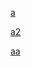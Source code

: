[a](https://example.com/)<br>

<a href="https://example.com/">a2</a><br>

<a href="hTtpz://example.com">aa</a><br>

<object data="mysvg.svg" type="image/svg+xml"></object>

